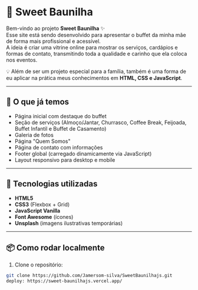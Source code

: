 # 🍰 Sweet Baunilha

Bem-vindo ao projeto **Sweet Baunilha** ✨  
Esse site está sendo desenvolvido para apresentar o buffet da minha mãe de forma mais profissional e acessível.  
A ideia é criar uma vitrine online para mostrar os serviços, cardápios e formas de contato, transmitindo toda a qualidade e carinho que ela coloca nos eventos.  

💡 Além de ser um projeto especial para a família, também é uma forma de eu aplicar na prática meus conhecimentos em **HTML, CSS e JavaScript**.

---

## 📌 O que já temos

- Página inicial com destaque do buffet  
- Seção de serviços (Almoço/Jantar, Churrasco, Coffee Break, Feijoada, Buffet Infantil e Buffet de Casamento)  
- Galeria de fotos  
- Página "Quem Somos"  
- Página de contato com informações  
- Footer global (carregado dinamicamente via JavaScript)  
- Layout responsivo para desktop e mobile  

---

## 🚀 Tecnologias utilizadas

- **HTML5**  
- **CSS3** (Flexbox + Grid)  
- **JavaScript Vanilla**  
- **Font Awesome** (ícones)  
- **Unsplash** (imagens ilustrativas temporárias)  

---

## 📦 Como rodar localmente

1. Clone o repositório:

```bash
git clone https://github.com/Jamersom-silva/SweetBaunilhajs.git
deploy: https://sweet-baunilhajs.vercel.app/
